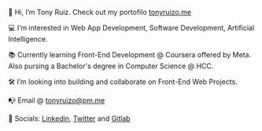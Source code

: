 <p>👋  Hi, I’m Tony Ruiz. Check out my portofilo <a href="https://tonyruizo.me">tonyruizo.me<a/></p>
<p>💻  I’m interested in Web App Development, Software Development, Artificial Intelligence.</p>
<p>📚  Currently learning Front-End Development @ Coursera offered by Meta. Also pursing a Bachelor's degree in Computer Science @ HCC.<p>
<p>🛠  I’m looking into building and collaborate on Front-End Web Projects.</p>
<p>📭  Email @ <a href="mailto:tonyruizo@pm.me">tonyruizo@pm.me<a/></p>
<p>🔗  Socials: <a href="https://linkedin/in/tonyruizo/tonyruizo">Linkedin<a/>, <a href="https://twitter.com/tonyruizo">Twitter<a/> and <a href="https://gitlab.com/tonyruizo">Gitlab<a/>

